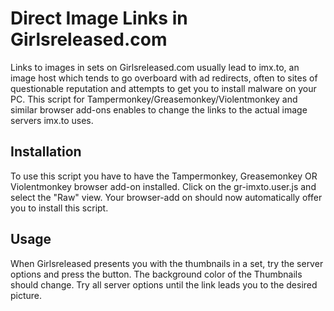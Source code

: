 # Direct Image Links in Girlsreleased.com

Links to images in sets on Girlsreleased.com usually lead to imx.to, an image host which tends to go overboard with ad redirects, often to sites of questionable reputation and attempts to get you to install malware on your PC. This script for Tampermonkey/Greasemonkey/Violentmonkey and similar browser add-ons enables to change the links to the actual image servers imx.to uses.

## Installation

To use this script you have to have the Tampermonkey, Greasemonkey OR Violentmonkey browser add-on installed.
Click on the gr-imxto.user.js and select the "Raw" view. Your browser-add on should now automatically offer you to install this script.

## Usage

When Girlsreleased presents you with the thumbnails in a set, try the server options and press the button. The background color of the Thumbnails should change. Try all server options until the link leads you to the desired picture.